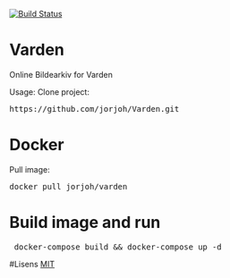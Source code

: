 [![Build Status](https://travis-ci.org/jorjoh/Varden.svg?branch=master)](https://travis-ci.org/jorjoh/Varden)

# Varden

Online Bildearkiv for Varden

Usage:
Clone project:
<pre>https://github.com/jorjoh/Varden.git</pre>

# Docker
Pull image:
<pre>docker pull jorjoh/varden</pre>

# Build image and run
<pre> docker-compose build && docker-compose up -d </pre>

#Lisens
<a href=https://github.com/jorjoh/Varden/blob/master/License.md> MIT </a>
